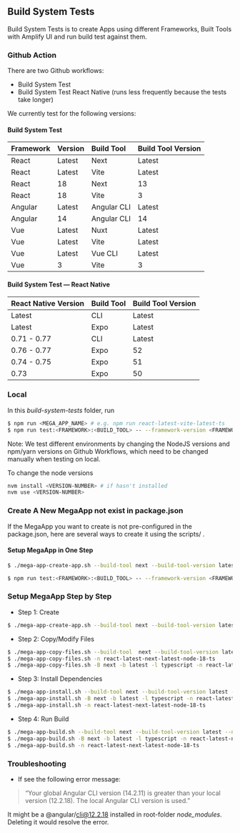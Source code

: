 ## Build System Tests

Build System Tests is to create Apps using different Frameworks, Built Tools with Amplify UI and run build test against them.

### Github Action

There are two Github workflows:

- Build System Test
- Build System Test React Native (runs less frequently because the tests take longer)

We currently test for the following versions:

#### Build System Test

| Framework | Version | Build Tool  | Build Tool Version |
| :-------- | :------ | :---------- | :----------------- |
| React     | Latest  | Next        | Latest             |
| React     | Latest  | Vite        | Latest             |
| React     | 18      | Next        | 13                 |
| React     | 18      | Vite        | 3                  |
| Angular   | Latest  | Angular CLI | Latest             |
| Angular   | 14      | Angular CLI | 14                 |
| Vue       | Latest  | Nuxt        | Latest             |
| Vue       | Latest  | Vite        | Latest             |
| Vue       | Latest  | Vue CLI     | Latest             |
| Vue       | 3       | Vite        | 3                  |

#### Build System Test — React Native

| React Native Version | Build Tool | Build Tool Version |
| -------------------- | ---------- | ------------------ |
| Latest               | CLI        | Latest             |
| Latest               | Expo       | Latest             |
| 0.71 - 0.77          | CLI        | Latest             |
| 0.76 - 0.77          | Expo       | 52                 |
| 0.74 - 0.75          | Expo       | 51                 |
| 0.73                 | Expo       | 50                 |

### Local

In this _build-system-tests_ folder, run

```sh
$ npm run <MEGA_APP_NAME> # e.g. npm run react-latest-vite-latest-ts
$ npm run test:<FRAMEWORK>:<BUILD_TOOL> -- --framework-version <FRAMEWORK_VERSION_NUMBER> --build-tool-version <BUILD_TOOL_VERSION_NUMBER> # e.g npm run test:vue:vite -- -f latest -b 2
```

Note:
We test different environments by changing the NodeJS versions and npm/yarn versions on Github Workflows, which need to be changed manually when testing on local.

To change the node versions

```sh
nvm install <VERSION-NUMBER> # if hasn't installed
nvm use <VERSION-NUMBER>
```

### Create A New MegaApp not exist in package.json

If the MegaApp you want to create is not pre-configured in the package.json, here are several ways to create it using the scripts/ .

#### Setup MegaApp in One Step

```sh
$ ./mega-app-create-app.sh --build-tool next --build-tool-version latest --name react-latest-next-latest-node-18-ts --framework react --framework-version latest

$ npm run test:<FRAMEWORK>:<BUILD_TOOL> -- --framework-version <FRAMEWORK_VERSION_NUMBER> --build-tool-version <BUILD_TOOL_VERSION_NUMBER> # e.g npm run test:vue:vite -- -f latest -b 2
```

### Setup MegaApp Step by Step

- Step 1: Create

```sh
$ ./mega-app-create-app.sh --build-tool next --build-tool-version latest --name react-latest-next-latest-node-18-ts --framework react --framework-version latest
```

- Step 2: Copy/Modify Files

```sh
$ ./mega-app-copy-files.sh --build-tool  next --build-tool-version latest --name react-latest-next-latest-node-18-ts --framework react --framework-version latest
$ ./mega-app-copy-files.sh -n react-latest-next-latest-node-18-ts
$ ./mega-app-copy-files.sh -B next -b latest -l typescript -n react-latest-next-latest-node-18-ts -F react -f latest
```

- Step 3: Install Dependencies

```sh
$ ./mega-app-install.sh --build-tool next --build-tool-version latest --name react-latest-next-latest-node-18-ts --framework react --framework-version latest --pkg-manager npm
$ ./mega-app-install.sh -B next -b latest -l typescript -n react-latest-next-latest-node-18-ts -F react -f latest -P npm -p latest
$ ./mega-app-install.sh -n react-latest-next-latest-node-18-ts
```

- Step 4: Run Build

```sh
$ ./mega-app-build.sh --build-tool next --build-tool-version latest --name react-latest-next-latest-node-18-ts --framework react --framework-version latest --pkg-manager npm
$ ./mega-app-build.sh -B next -b latest -l typescript -n react-latest-next-latest-node-18-ts -F react -f latest -P npm
$ ./mega-app-build.sh -n react-latest-next-latest-node-18-ts
```

### Troubleshooting

- If see the following error message:

> “Your global Angular CLI version (14.2.11) is greater than your local version (12.2.18). The local Angular CLI version is used.”

It might be a @angular/cli@12.2.18 installed in root-folder _node_modules_. Deleting it would resolve the error.
